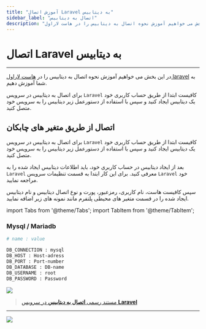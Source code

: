 ```yaml
---
title: "آموزش اتصال Laravel به دیتابیس"
sidebar_label: "اتصال به دیتابیس"
description: "در این بخش می خواهیم آموزش نحوه اتصال به دیتابیس را در هاست لاراول laravel به شما آموزش دهیم."
---
```


# اتصال Laravel به دیتابیس
---

در این بخش می خواهیم آموزش نحوه اتصال به دیتابیس را در [هاست لاراول laravel](https://chabokan.net/cloud-hosting/php/laravel/) به شما آموزش دهیم.

برای اتصال به دیتابیس در سرویس `Laravel` کافیست ابتدا از طریق حساب کاربری خود یک دیتابیس ایجاد کنید و سپس با استفاده از دستورعمل زیر دیتابیس را به سرویس خود متصل کنید.

## اتصال از طریق متغیر های چابکان

برای اتصال به دیتابیس در سرویس `Laravel` کافیست ابتدا از طریق حساب کاربری خود یک دیتابیس ایجاد کنید و سپس با استفاده از دستورعمل زیر دیتابیس را به سرویس خود متصل کنید.

بعد از ایجاد دیتابیس در حساب کاربری خود، باید اطلاعات دیتابیس ایجاد شده را به `Laravel` معرفی کنید. برای این کار ابتدا به قسمت تنظیمات سرویس `Laravel` خود مراجعه نمایید.

سپس کافیست هاست، نام کاربری، رمزعبور، پورت و نوع اتصال دیتابیس و نام دیتابیس ایجاد شده را در قسمت متغیر های محیطی پلتفرم مانند نمونه های زیر اضافه نمایید.

import Tabs from '@theme/Tabs';
import TabItem from '@theme/TabItem';


### Mysql / Mariadb
```bash
# name : value

DB_CONNECTION : mysql
DB_HOST : Host-adress
DB_PORT : Port-number
DB_DATABASE : DB-name
DB_USERNAME : root
DB_PASSWORD : Password
```

![](https://s1.chabokan.net/docs/images/python-database-connect-1.jpg)

> [مستند رسمی **اتصال به دیتابیس** در سرویس **Laravel**](https://laravel.com/docs/database#configuration)

---
<a href="https://hub.chabokan.net/fa/services/create/laravel" ><img src="https://s1.chabokan.net/docs/images/laravel-banner.png" /></a>